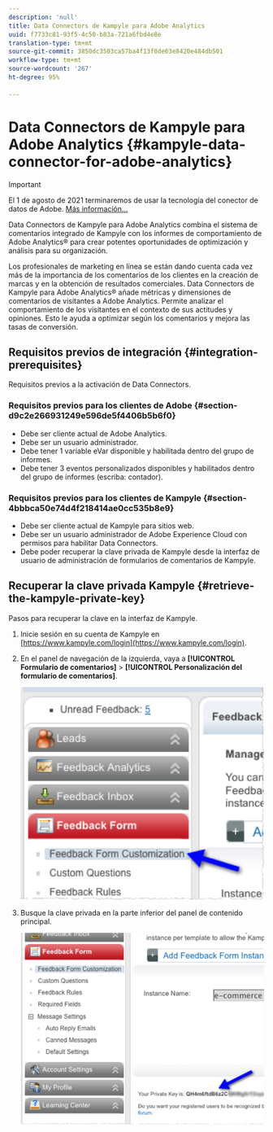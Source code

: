 ```yaml
---
description: 'null'
title: Data Connectors de Kampyle para Adobe Analytics
uuid: f7733c81-93f5-4c50-b83a-721a6fbd4e8e
translation-type: tm+mt
source-git-commit: 3850dc3503ca57ba4f13f0de63e8420e484db501
workflow-type: tm+mt
source-wordcount: '267'
ht-degree: 95%

---
```



# Data Connectors de Kampyle para Adobe Analytics {#kampyle-data-connector-for-adobe-analytics}

>[!IMPORTANT]
>
>El 1 de agosto de 2021 terminaremos de usar la tecnología del conector de datos de Adobe. [Más información...](/help/import/data-connectors/data-connectors-eol.md)

Data Connectors de Kampyle para Adobe Analytics combina el sistema de comentarios integrado de Kampyle con los informes de comportamiento de Adobe Analytics® para crear potentes oportunidades de optimización y análisis para su organización.

Los profesionales de marketing en línea se están dando cuenta cada vez más de la importancia de los comentarios de los clientes en la creación de marcas y en la obtención de resultados comerciales. Data Connectors de Kampyle para Adobe Analytics® añade métricas y dimensiones de comentarios de visitantes a Adobe Analytics. Permite analizar el comportamiento de los visitantes en el contexto de sus actitudes y opiniones. Esto le ayuda a optimizar según los comentarios y mejora las tasas de conversión.

## Requisitos previos de integración {#integration-prerequisites}

Requisitos previos a la activación de Data Connectors.

### Requisitos previos para los clientes de Adobe {#section-d9c2e266931249e596de5f4406b5b6f0}

* Debe ser cliente actual de Adobe Analytics.
* Debe ser un usuario administrador.
* Debe tener 1 variable eVar disponible y habilitada dentro del grupo de informes.
* Debe tener 3 eventos personalizados disponibles y habilitados dentro del grupo de informes (escriba: contador).

### Requisitos previos para los clientes de Kampyle {#section-4bbbca50e74d4f218414ae0cc535b8e9}

* Debe ser cliente actual de Kampyle para sitios web.
* Debe ser un usuario administrador de Adobe Experience Cloud con permisos para habilitar Data Connectors.
* Debe poder recuperar la clave privada de Kampyle desde la interfaz de usuario de administración de formularios de comentarios de Kampyle.

## Recuperar la clave privada Kampyle {#retrieve-the-kampyle-private-key}

Pasos para recuperar la clave en la interfaz de Kampyle.

1. Inicie sesión en su cuenta de Kampyle en [https://www.kampyle.com/login](https://www.kampyle.com/login).
1. En el panel de navegación de la izquierda, vaya a **[!UICONTROL Formulario de comentarios]** > **[!UICONTROL Personalización del formulario de comentarios]**.

   ![](assets/retrieve_key1.png)

1. Busque la clave privada en la parte inferior del panel de contenido principal.

   ![](assets/retrieve_key2.png)
